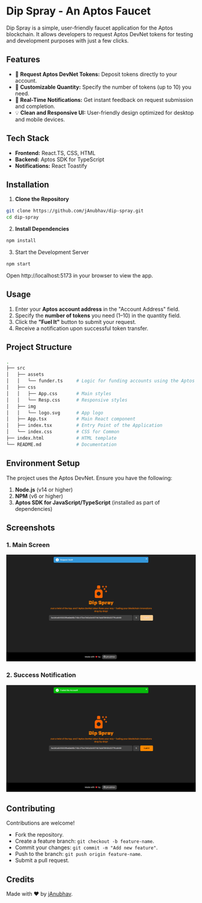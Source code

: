# Dip Spray - An Aptos Faucet

Dip Spray is a simple, user-friendly faucet application for the Aptos blockchain. It allows developers to request Aptos DevNet tokens for testing and development purposes with just a few clicks.

## Features
- 🎯 **Request Aptos DevNet Tokens:** Deposit tokens directly to your account.  
- 🔢 **Customizable Quantity:** Specify the number of tokens (up to 10) you need.  
- 🚀 **Real-Time Notifications:** Get instant feedback on request submission and completion.  
- 💡 **Clean and Responsive UI:** User-friendly design optimized for desktop and mobile devices.

## Tech Stack
- **Frontend:** React.TS, CSS, HTML  
- **Backend:** Aptos SDK for TypeScript  
- **Notifications:** React Toastify  

## Installation

1. **Clone the Repository**  
```bash
git clone https://github.com/jAnubhav/dip-spray.git
cd dip-spray
```

2. **Install Dependencies**
```bash
npm install
```

3. Start the Development Server
```bash
npm start
```

Open http://localhost:5173 in your browser to view the app.

## Usage

1. Enter your **Aptos account address** in the "Account Address" field.  
2. Specify the **number of tokens** you need (1–10) in the quantity field.  
3. Click the **"Fuel It"** button to submit your request.  
4. Receive a notification upon successful token transfer.

## Project Structure

```bash
.
├── src
│   ├── assets
│   │   └── funder.ts     # Logic for funding accounts using the Aptos SDK
│   ├── css
│   │   ├── App.css       # Main styles
│   │   └── Resp.css      # Responsive styles
│   ├── img
│   │   └── logo.svg      # App logo
│   ├── App.tsx           # Main React component
│   ├── index.tsx         # Entry Point of the Application
│   └── index.css         # CSS for Common
├── index.html            # HTML template
└── README.md             # Documentation
```

## Environment Setup

The project uses the Aptos DevNet. Ensure you have the following:
1. **Node.js** (v14 or higher)  
2. **NPM** (v6 or higher)  
3. **Aptos SDK for JavaScript/TypeScript** (installed as part of dependencies)

## Screenshots

### 1. Main Screen
![Fueling It](./img/sample/fueling%20it.png "Fueling It")

### 2. Success Notification
![Task Completed](./img/sample/task%20completed.png "Task Completed")

## Contributing

Contributions are welcome!  
- Fork the repository.  
- Create a feature branch: `git checkout -b feature-name`.  
- Commit your changes: `git commit -m "Add new feature"`.  
- Push to the branch: `git push origin feature-name`.  
- Submit a pull request.  

## Credits

Made with ❤️ by [jAnubhav](https://github.com/jAnubhav).  
